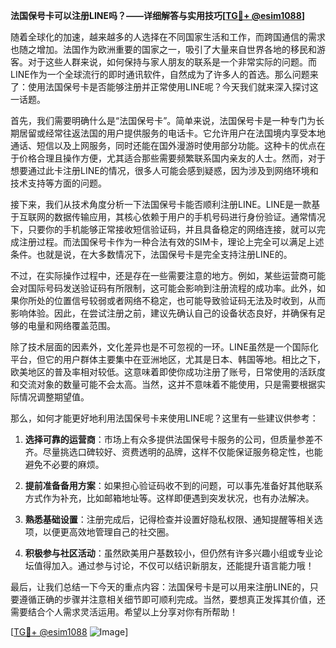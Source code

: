 **法国保号卡可以注册LINE吗？——详细解答与实用技巧[[TG💪+ @esim1088](https://t.me/s/esim1088)]**

随着全球化的加速，越来越多的人选择在不同国家生活和工作，而跨国通信的需求也随之增加。法国作为欧洲重要的国家之一，吸引了大量来自世界各地的移民和游客。对于这些人群来说，如何保持与家人朋友的联系是一个非常实际的问题。而LINE作为一个全球流行的即时通讯软件，自然成为了许多人的首选。那么问题来了：使用法国保号卡是否能够注册并正常使用LINE呢？今天我们就来深入探讨这一话题。

首先，我们需要明确什么是“法国保号卡”。简单来说，法国保号卡是一种专门为长期居留或经常往返法国的用户提供服务的电话卡。它允许用户在法国境内享受本地通话、短信以及上网服务，同时还能在国外漫游时使用部分功能。这种卡的优点在于价格合理且操作方便，尤其适合那些需要频繁联系国内亲友的人士。然而，对于想要通过此卡注册LINE的情况，很多人可能会感到疑惑，因为涉及到网络环境和技术支持等方面的问题。

接下来，我们从技术角度分析一下法国保号卡能否顺利注册LINE。LINE是一款基于互联网的数据传输应用，其核心依赖于用户的手机号码进行身份验证。通常情况下，只要你的手机能够正常接收短信验证码，并且具备稳定的网络连接，就可以完成注册过程。而法国保号卡作为一种合法有效的SIM卡，理论上完全可以满足上述条件。也就是说，在大多数情况下，法国保号卡是完全支持注册LINE的。

不过，在实际操作过程中，还是存在一些需要注意的地方。例如，某些运营商可能会对国际号码发送验证码有所限制，这可能会影响到注册流程的成功率。此外，如果你所处的位置信号较弱或者网络不稳定，也可能导致验证码无法及时收到，从而影响体验。因此，在尝试注册之前，建议先确认自己的设备状态良好，并确保有足够的电量和网络覆盖范围。

除了技术层面的因素外，文化差异也是不可忽视的一环。LINE虽然是一个国际化平台，但它的用户群体主要集中在亚洲地区，尤其是日本、韩国等地。相比之下，欧美地区的普及率相对较低。这意味着即使你成功注册了账号，日常使用的活跃度和交流对象的数量可能不会太高。当然，这并不意味着不能使用，只是需要根据实际情况调整期望值。

那么，如何才能更好地利用法国保号卡来使用LINE呢？这里有一些建议供参考：

1. **选择可靠的运营商**：市场上有众多提供法国保号卡服务的公司，但质量参差不齐。尽量挑选口碑较好、资费透明的品牌，这样不仅能保证服务稳定性，也能避免不必要的麻烦。
   
2. **提前准备备用方案**：如果担心验证码收不到的问题，可以事先准备好其他联系方式作为补充，比如邮箱地址等。这样即便遇到突发状况，也有办法解决。

3. **熟悉基础设置**：注册完成后，记得检查并设置好隐私权限、通知提醒等相关选项，以便更高效地管理自己的社交圈。

4. **积极参与社区活动**：虽然欧美用户基数较小，但仍然有许多兴趣小组或专业论坛值得加入。通过参与讨论，不仅可以结识新朋友，还能提升语言能力哦！

最后，让我们总结一下今天的重点内容：法国保号卡是可以用来注册LINE的，只要遵循正确的步骤并注意相关细节即可顺利完成。当然，要想真正发挥其价值，还需要结合个人需求灵活运用。希望以上分享对你有所帮助！

[[TG💪+ @esim1088](https://t.me/s/esim1088) ![Image](https://i.postimg.cc/4NQfJmqS/Snipaste-2025-05-13-00-14-12.png)]